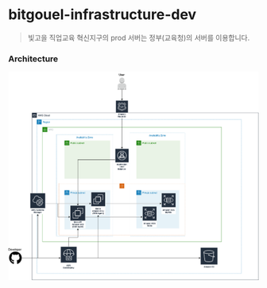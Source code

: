 # bitgouel-infrastructure-dev

> 빛고을 직업교육 혁신지구의 prod 서버는 정부(교육청)의 서버를 이용합니다.


### Architecture

![](./architecture/bitgouel-dev.drawio.png)